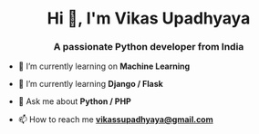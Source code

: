 <h1 align="center">Hi 👋, I'm Vikas Upadhyaya</h1>
<h3 align="center">A passionate Python developer from India</h3>

- 🔭 I’m currently learning on **Machine Learning**

- 🌱 I’m currently learning **Django / Flask**

- 💬 Ask me about **Python / PHP**

- 📫 How to reach me **vikassupadhyaya@gmail.com**
